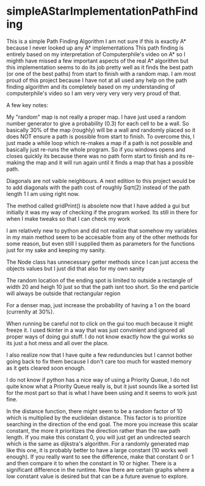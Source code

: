 # simpleAStarImplementationPathFinding
This is a simple Path Finding Algorithm
I am not sure if this is exactly A* because I never looked up any A* implementations
This path finding is entirely based on my interpretation of Computerphile's video on A* so I mighth have missed a few important aspects of the real A* algorithm
but this implementation seems to do its job pretty well as it finds the best path (or one of the best paths) from start to finish with a random map.
I am most proud of this project because I have not at all used any help on the path finding algorithm and its completely based on my understanding of computerphile's
video so I am very very very very very proud of that.

A few key notes:

My "random" map is not really a proper map. I have just used a random number generator to give a probability (0.3) for each cell to be a wall. So basically 30%
of the map (roughly) will be a wall and randomly placed so it does NOT ensure a path is possible from start to finish. To overcome this, I just made a while loop which
re-makes a map if a path is not possible and basically just re-runs the whole program. So if you windows opens and closes quickly its because there was no path form 
start to finish and its re-making the map and it will run again until it finds a map that has a possible path.

Diagonals are not vaible neighbours. A next edition to this project would be to add diagonals with the path cost of roughly Sqrt(2) instead of the path length 1 I am
using right now.

The method called gridPrint() is absolete now that I have added a gui but initially it was my way of checking if the program worked. Its still in there for when
I make tweaks so that I can check my work

I am relatively new to python and did not realize that somehow my variables in my main method seem to be accesable from any of the other methods for some reason, but
even still I supplied them as parameters for the functions just for my sake and keeping my sanity. 

The Node class has unnecessary getter methods since I can just access the objects values but I just did that also for my own sanity

The random location of the ending spot is limited to outside a rectangle of width 20 and heigh 10 just so that the path isnt too short. So the end particle will
always be outside that rectangular region

For a denser map, just increase the probability of having a 1 on the board (currenlty at 30%). 

When running be careful not to click on the gui too much because it might freeze it. I used tkinter in a way that was just convinient and ignored all proper ways of
doing gui stuff. I do not know exactly how the gui works so its just a hot mess and all over the place.

I also realize now that I have quite a few redunduncies but I cannot bother going back to fix them because I don't care too much for wasted memory as it gets cleared 
soon enough. 

I do not know if python has a nice way of using a Priority Queue, I do not quite know what a Priority Queue really is, but it just sounds like a sorted list
for the most part so that is what I have been using and it seems to work just fine. 

In the distance function, there might seem to be a random factor of 10 which is multiplied by the euclideian distance. This factor is to prioritize searching in the direction of the end goal. The more you increase this scalar constant, the more it prioritizes the direction rather than the raw path length. If you make this constant 0, you will just get an undirected search which is the same as dijkstra's algorithm. For a randomly generated map like this one, it is probably better to have a large constant (10 works well enough). If you really want to see the difference, make that constant 0 or 1 and then compare it to when the constant in 10 or higher. There is a significant difference in the runtime. Now there are certain graphs where a low constant value is desired but that can be a future avenue to explore. 
